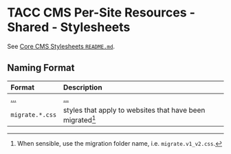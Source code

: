 # TACC CMS Per-Site Resources - Shared - Stylesheets

See [Core CMS Stylesheets `README.md`][core-css-readme].

## Naming Format

| Format | Description |
| :- | :- |
| [...][core-css-readme-naming] | [...][core-css-readme-naming]
| `migrate.*.css` | styles that apply to websites that have been migrated[^1]

[^1]: When sensible, use the migration folder name, i.e. `migrate.v1_v2.css`.

[core-css-readme]: https://github.com/TACC/Core-CMS/blob/main/taccsite_cms/static/site_cms/css/src/README.md
[core-css-readme-naming]: https://github.com/TACC/Core-CMS/blob/main/taccsite_cms/static/site_cms/css/src/README.md#naming-format
